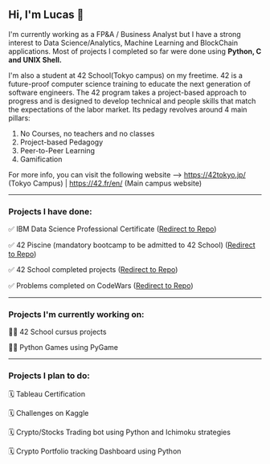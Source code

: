 ## Hi, I'm Lucas 👋

I'm currently working as a FP&A / Business Analyst but I have a strong interest to Data Science/Analytics, Machine Learning and BlockChain applications. Most of projects I completed so far were done using **Python, C and UNIX Shell.**

I'm also a student at 42 School(Tokyo campus) on my freetime. 42 is a future-proof computer science training to educate the next generation of software engineers. The 42 program takes a project-based approach to progress and is designed to develop technical and people skills that match the expectations of the labor market. Its pedagy revolves around 4 main pillars: 

1. No Courses, no teachers and no classes
2. Project-based Pedagogy
3. Peer-to-Peer Learning
4. Gamification

For more info, you can visit the following website --> https://42tokyo.jp/ (Tokyo Campus)   |    https://42.fr/en/ (Main campus website)

-------------------------

<!--
**LucasHlmn/LucasHlmn** is a ✨ _special_ ✨ repository because its `README.md` (this file) appears on your GitHub profile.-->
### Projects I have done:

✅  IBM Data Science Professional Certificate ([Redirect to Repo](https://github.com/LucasHlmn/IBM-Data-Science-Course))

✅  42 Piscine (mandatory bootcamp to be admitted to 42 School) ([Redirect to Repo](https://github.com/LucasHlmn/42-Piscine))

✅  42 School completed projects ([Redirect to Repo](https://github.com/LucasHlmn/42-cursus))

✅  Problems completed on CodeWars ([Redirect to Repo](https://github.com/LucasHlmn/CodeWars))

-------------------------

### Projects I'm currently working on:

:man_technologist: 42 School cursus projects

:man_technologist: Python Games using PyGame

-------------------------

### Projects I plan to do:

🗓️ Tableau Certification

🗓️ Challenges on Kaggle

🗓️ Crypto/Stocks Trading bot using Python and Ichimoku strategies

🗓️ Crypto Portfolio tracking Dashboard using Python
